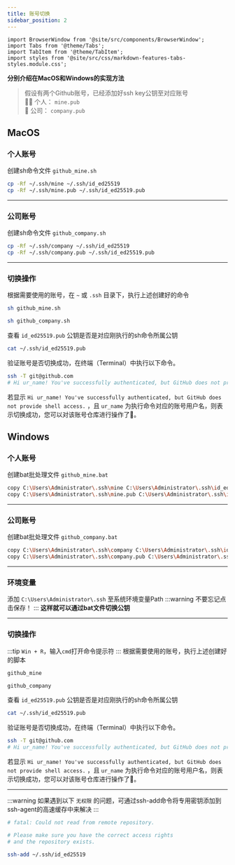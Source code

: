 ```yaml
---
title: 账号切换
sidebar_position: 2
---
```


```mdx-code-block
import BrowserWindow from '@site/src/components/BrowserWindow';
import Tabs from '@theme/Tabs';
import TabItem from '@theme/TabItem';
import styles from '@site/src/css/markdown-features-tabs-styles.module.css';
```


**分别介绍在MacOS和Windows的实现方法**

>假设有两个Github账号，已经添加好ssh key公钥至对应账号  
>:health_worker: 个人： `mine.pub`  
>:office: 公司： `company.pub`  

## MacOS
### 个人账号
创建sh命令文件 `github_mine.sh`
```bash
cp -Rf ~/.ssh/mine ~/.ssh/id_ed25519
cp -Rf ~/.ssh/mine.pub ~/.ssh/id_ed25519.pub
```

***

### 公司账号
创建sh命令文件 `github_company.sh`
```bash
cp -Rf ~/.ssh/company ~/.ssh/id_ed25519
cp -Rf ~/.ssh/company.pub ~/.ssh/id_ed25519.pub
```

***

### 切换操作
根据需要使用的账号，在 `~` 或 `.ssh` 目录下，执行上述创建好的命令

<BrowserWindow>
<Tabs>
<TabItem value="个人">

```bash
sh github_mine.sh
```

</TabItem>
<TabItem value="公司">

```bash
sh github_company.sh
```

</TabItem>
</Tabs>
</BrowserWindow>


查看 `id_ed25519.pub` 公钥是否是对应刚执行的sh命令所属公钥
```bash
cat ~/.ssh/id_ed25519.pub
```

验证账号是否切换成功，在终端（Terminal）中执行以下命令。
```bash
ssh -T git@github.com
# Hi ur_name! You've successfully authenticated, but GitHub does not provide shell access.
```
若显示 `Hi ur_name! You've successfully authenticated, but GitHub does not provide shell access.` ，且 `ur_name` 为执行命令对应的账号用户名，则表示切换成功，您可以对该账号仓库进行操作了:confetti_ball:。

## Windows
### 个人账号
创建bat批处理文件 `github_mine.bat` 
```bash
copy C:\Users\Administrator\.ssh\mine C:\Users\Administrator\.ssh\id_ed25519 /Y
copy C:\Users\Administrator\.ssh\mine.pub C:\Users\Administrator\.ssh\id_ed25519.pub /Y
```

***

### 公司账号
创建bat批处理文件 `github_company.bat`
```bash
copy C:\Users\Administrator\.ssh\company C:\Users\Administrator\.ssh\id_ed25519 /Y
copy C:\Users\Administrator\.ssh\company.pub C:\Users\Administrator\.ssh\id_ed25519.pub /Y
```

***

### 环境变量
添加 `C:\Users\Administrator\.ssh` 至系统环境变量Path
:::warning
不要忘记点击保存！
:::
**这样就可以通过bat文件切换公钥**

***

### 切换操作
:::tip
`Win + R`，输入`cmd`打开命令提示符
:::
根据需要使用的账号，执行上述创建好的脚本

<BrowserWindow>
<Tabs>
<TabItem value="个人">

```bash
github_mine
```

</TabItem>
<TabItem value="公司">

```bash
github_company
```

</TabItem>
</Tabs>
</BrowserWindow>


查看 `id_ed25519.pub` 公钥是否是对应刚执行的sh命令所属公钥
```bash
cat ~/.ssh/id_ed25519.pub
```

验证账号是否切换成功，在终端（Terminal）中执行以下命令。
```bash
ssh -T git@github.com
# Hi ur_name! You've successfully authenticated, but GitHub does not provide shell access.
```
若显示 `Hi ur_name! You've successfully authenticated, but GitHub does not provide shell access.` ，且 `ur_name` 为执行命令对应的账号用户名，则表示切换成功，您可以对该账号仓库进行操作了:confetti_ball:。

***
:::warning
如果遇到以下 `无权限` 的问题，可通过ssh-add命令将专用密钥添加到ssh-agent的高速缓存中来解决
:::

```bash
# fatal: Could not read from remote repository.

# Please make sure you have the correct access rights
# and the repository exists.

ssh-add ~/.ssh/id_ed25519
```